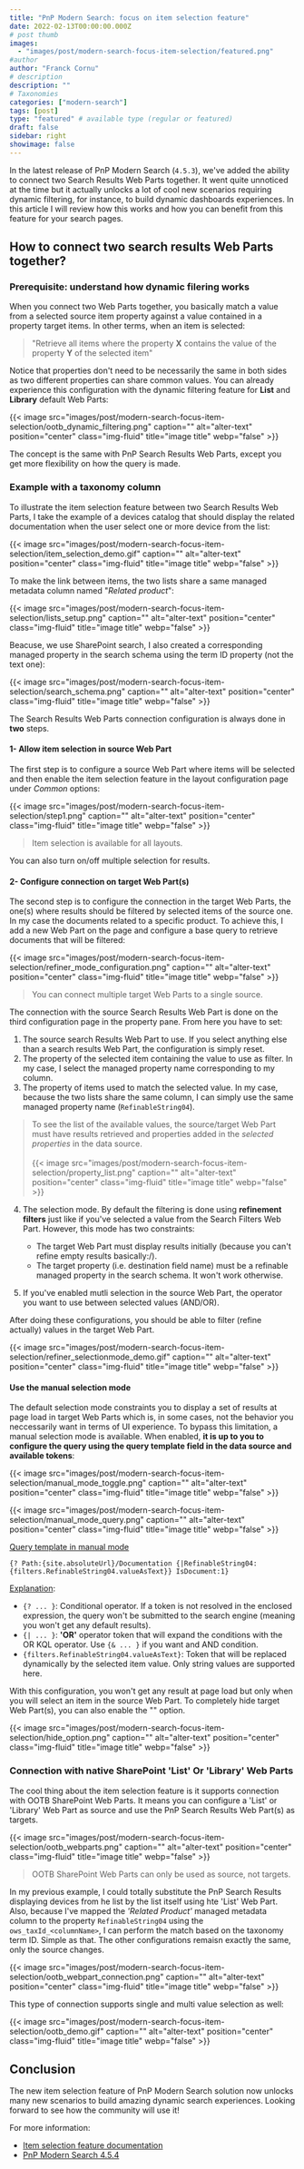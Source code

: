 ```yaml
---
title: "PnP Modern Search: focus on item selection feature"
date: 2022-02-13T00:00:00.000Z
# post thumb
images:
  - "images/post/modern-search-focus-item-selection/featured.png"
#author
author: "Franck Cornu"
# description
description: ""
# Taxonomies
categories: ["modern-search"]
tags: [post]
type: "featured" # available type (regular or featured)
draft: false
sidebar: right
showimage: false
---
```


In the latest release of PnP Modern Search (`4.5.3`), we've added the ability to connect two Search Results Web Parts together. It went quite unnoticed at the time but it actually unlocks a lot of cool new scenarios requiring dynamic filtering, for instance, to build dynamic dashboards experiences. In this article I will review how this works and how you can benefit from this feature for your search pages.

## How to connect two search results Web Parts together?

### Prerequisite: understand how dynamic filering works

When you connect two Web Parts together, you basically match a value from a selected source item property against a value contained in a property target items. In other terms, when an item is selected:

> "Retrieve all items where the property **X** contains the value of the property **Y** of the selected item"

Notice that properties don't need to be necessarily the same in both sides as two different properties can share common values. You can already experience this configuration with the dynamic filtering feature for **List** and **Library** default Web Parts:

{{< image src="images/post/modern-search-focus-item-selection/ootb_dynamic_filtering.png" caption="" alt="alter-text" position="center" class="img-fluid" title="image title" webp="false" >}}

The concept is the same with PnP Search Results Web Parts, except you get more flexibility on how the query is made.

### Example with a taxonomy column

To illustrate the item selection feature between two Search Results Web Parts, I take the example of a devices catalog that should display the related documentation when the user select one or more device from the list:

{{< image src="images/post/modern-search-focus-item-selection/item_selection_demo.gif" caption="" alt="alter-text" position="center" class="img-fluid" title="image title" webp="false" >}}

To make the link between items, the two lists share a same managed metadata column named "_Related product_":

{{< image src="images/post/modern-search-focus-item-selection/lists_setup.png" caption="" alt="alter-text" position="center" class="img-fluid" title="image title" webp="false" >}}

Beacuse, we use SharePoint search, I also created a corresponding managed property in the search schema using the term ID property (not the text one):

{{< image src="images/post/modern-search-focus-item-selection/search_schema.png" caption="" alt="alter-text" position="center" class="img-fluid" title="image title" webp="false" >}}

The Search Results Web Parts connection configuration is always done in **two** steps.

#### 1- Allow item selection in source Web Part

The first step is to configure a source Web Part where items will be selected and then enable the item selection feature in the layout configuration page under _Common_ options:

{{< image src="images/post/modern-search-focus-item-selection/step1.png" caption="" alt="alter-text" position="center" class="img-fluid" title="image title" webp="false" >}}

> Item selection is available for all layouts.

You can also turn on/off multiple selection for results.

#### 2- Configure connection on target Web Part(s)

The second step is to configure the connection in the target Web Parts, the one(s) where results should be filtered by selected items of the source one. In my case the documents related to a specific product.
To achieve this, I add a new Web Part on the page and configure a base query to retrieve documents that will be filtered:

{{< image src="images/post/modern-search-focus-item-selection/refiner_mode_configuration.png" caption="" alt="alter-text" position="center" class="img-fluid" title="image title" webp="false" >}}

> You can connect multiple target Web Parts to a single source.

The connection with the source Search Results Web Part is done on the third configuration page in the property pane. From here you have to set:
1. The source search Results Web Part to use. If you select anything else than a search results Web Part, the configuration is simply reset.
2. The property of the selected item containing the value to use as filter. In my case, I select the managed property name corresponding to my column. 
3. The property of items used to match the selected value. In my case, because the two lists share the same column, I can simply use the same managed property name (`RefinableString04`).

  > To see the list of the available values, the source/target Web Part must have results retrieved and properties added in the _selected properties_ in the data source. <br>
  > <br>{{< image src="images/post/modern-search-focus-item-selection/property_list.png" caption="" alt="alter-text" position="center" class="img-fluid" title="image title"  webp="false" >}}
4. The selection mode. By default the filtering is done using **refinement filters** just like if you've selected a value from the Search Filters Web Part. However, this mode has two constraints:

    - The target Web Part must display results initially (because you can't refine empty results basically:/).
    - The target property (i.e. destination field name) must be a refinable managed property in the search schema. It won't work otherwise.
5. If you've enabled mutli selection in the source Web Part, the operator you want to use between selected values (AND/OR).

After doing these configurations, you should be able to filter (refine actually) values in the target Web Part.

{{< image src="images/post/modern-search-focus-item-selection/refiner_selectionmode_demo.gif" caption="" alt="alter-text" position="center" class="img-fluid" title="image title" webp="false" >}}

#### Use the manual selection mode

The default selection mode constraints you to display a set of results at page load in target Web Parts which is, in some cases, not the behavior you neccessarily want in terms of UI experience.
To bypass this limitation, a manual selection mode is available. When enabled, **it is up to you to configure the query using the query template field in the data source and available tokens**:

{{< image src="images/post/modern-search-focus-item-selection/manual_mode_toggle.png" caption="" alt="alter-text" position="center" class="img-fluid" title="image title" webp="false" >}}

{{< image src="images/post/modern-search-focus-item-selection/manual_mode_query.png" caption="" alt="alter-text" position="center" class="img-fluid" title="image title" webp="false" >}}

<ins>Query template in manual mode</ins>

`{? Path:{site.absoluteUrl}/Documentation {|RefinableString04:{filters.RefinableString04.valueAsText}} IsDocument:1}`

<ins>Explanation</ins>:

- `{? ... }`: Conditional operator. If a token is not resolved in the enclosed expression, the query won't be submitted to the search engine (meaning you won't get any default results).
- `{| ... }`: **'OR'** operator token that will expand the conditions with the OR KQL operator. Use `{& ... }` if you want and AND condition.
- `{filters.RefinableString04.valueAsText}`: Token that will be replaced dynamically by the selected item value. Only string values are supported here.

With this configuration, you won't get any result at page load but only when you will select an item in the source Web Part. To completely hide target Web Part(s), you can also enable the "" option.

{{< image src="images/post/modern-search-focus-item-selection/hide_option.png" caption="" alt="alter-text" position="center" class="img-fluid" title="image title" webp="false" >}}

### Connection with native SharePoint 'List' Or 'Library' Web Parts

The cool thing about the item selection feature is it supports connection with OOTB SharePoint Web Parts. It means you can configure a 'List' or 'Library' Web Part as source and use the PnP Search Results Web Part(s) as targets.

{{< image src="images/post/modern-search-focus-item-selection/ootb_webparts.png" caption="" alt="alter-text" position="center" class="img-fluid" title="image title" webp="false" >}}

> OOTB SharePoint Web Parts can only be used as source, not targets.

In my previous example, I could totally substitute the PnP Search Results displaying devices from he list by the list itself using hte 'List' Web Part. Also, because I've mapped the _'Related Product'_ managed metadata column to the property `RefinableString04` using the `ows_taxId_<columnName>`, I can perform the match based on the taxonomy term ID. Simple as that. The other configurations remaisn exactly the same, only the source changes.

{{< image src="images/post/modern-search-focus-item-selection/ootb_webpart_connection.png" caption="" alt="alter-text" position="center" class="img-fluid" title="image title" webp="false" >}}

This type of connection supports single and multi value selection as well:

{{< image src="images/post/modern-search-focus-item-selection/ootb_demo.gif" caption="" alt="alter-text" position="center" class="img-fluid" title="image title" webp="false" >}}

## Conclusion

The new item selection feature of PnP Modern Search solution now unlocks many new scenarios to build amazing dynamic search experiences. Looking forward to see how the community will use it!

For more information:
- [Item selection feature documentation](https://microsoft-search.github.io/pnp-modern-search/usage/search-results/connections/#how-to-configure-item-selection)
- [PnP Modern Search 4.5.4](https://github.com/microsoft-search/pnp-modern-search/releases/tag/4.5.4)